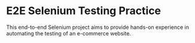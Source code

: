 # E2E Selenium Testing Practice
 This end-to-end Selenium project aims to provide hands-on experience in automating the testing of an e-commerce website. 

